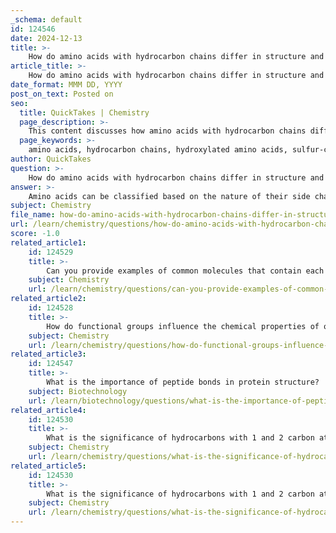 ```yaml
---
_schema: default
id: 124546
date: 2024-12-13
title: >-
    How do amino acids with hydrocarbon chains differ in structure and function from hydroxylated and sulfur-containing amino acids?
article_title: >-
    How do amino acids with hydrocarbon chains differ in structure and function from hydroxylated and sulfur-containing amino acids?
date_format: MMM DD, YYYY
post_on_text: Posted on
seo:
  title: QuickTakes | Chemistry
  page_description: >-
    This content discusses how amino acids with hydrocarbon chains differ in structure and function from hydroxylated and sulfur-containing amino acids, highlighting their chemical properties and roles in proteins.
  page_keywords: >-
    amino acids, hydrocarbon chains, hydroxylated amino acids, sulfur-containing amino acids, structure, function, hydrophobicity, protein stability, hydrogen bonds, disulfide bonds, enzymatic reactions, phosphorylation, protein synthesis
author: QuickTakes
question: >-
    How do amino acids with hydrocarbon chains differ in structure and function from hydroxylated and sulfur-containing amino acids?
answer: >-
    Amino acids can be classified based on the nature of their side chains (R-groups), which significantly influences their structure and function. The primary differences between amino acids with hydrocarbon chains and those that are hydroxylated or sulfur-containing can be summarized as follows:\n\n1. **Hydrocarbon Chain Amino Acids**: These amino acids, such as leucine, have non-polar hydrocarbon side chains. They are generally hydrophobic and do not interact favorably with water. This hydrophobic nature allows them to play crucial roles in the formation of protein structures, particularly in the interior of proteins where they help stabilize the three-dimensional conformation through hydrophobic interactions. Leucine, for example, is known for its branched hydrocarbon side chain, which contributes to its unique properties and functions in proteins.\n\n2. **Hydroxylated Amino Acids**: Amino acids like serine and threonine contain hydroxyl (-OH) groups in their side chains. This functional group makes them polar and capable of forming hydrogen bonds with water and other polar molecules. Hydroxylated amino acids are often involved in enzymatic reactions and can participate in post-translational modifications, such as phosphorylation, which is critical for regulating protein function and signaling pathways. For instance, serine can be chemically modified to form a hydroxylated form of proline in collagen, highlighting its importance in structural proteins.\n\n3. **Sulfur-Containing Amino Acids**: Cysteine and methionine are examples of sulfur-containing amino acids. Cysteine is unique due to its ability to form disulfide bonds (–S–S–) with other cysteine residues, which is essential for stabilizing the tertiary and quaternary structures of proteins. Methionine, on the other hand, serves as the initiating amino acid in protein synthesis and plays a role in various metabolic processes. The presence of sulfur in these amino acids imparts distinct chemical properties, such as lower electronegativity compared to oxygen, which affects their reactivity and interactions within proteins.\n\nIn summary, the structural differences among these amino acids—hydrophobic hydrocarbon chains versus polar hydroxyl groups and reactive sulfur groups—lead to diverse functional roles in proteins. Hydrocarbon chain amino acids primarily contribute to hydrophobic interactions and structural stability, hydroxylated amino acids are involved in enzymatic activity and modifications, while sulfur-containing amino acids are crucial for protein folding and initiation of protein synthesis.
subject: Chemistry
file_name: how-do-amino-acids-with-hydrocarbon-chains-differ-in-structure-and-function-from-hydroxylated-and-sulfurcontaining-amino-acids.md
url: /learn/chemistry/questions/how-do-amino-acids-with-hydrocarbon-chains-differ-in-structure-and-function-from-hydroxylated-and-sulfurcontaining-amino-acids
score: -1.0
related_article1:
    id: 124529
    title: >-
        Can you provide examples of common molecules that contain each of the functional groups?
    subject: Chemistry
    url: /learn/chemistry/questions/can-you-provide-examples-of-common-molecules-that-contain-each-of-the-functional-groups
related_article2:
    id: 124528
    title: >-
        How do functional groups influence the chemical properties of organic molecules?
    subject: Chemistry
    url: /learn/chemistry/questions/how-do-functional-groups-influence-the-chemical-properties-of-organic-molecules
related_article3:
    id: 124547
    title: >-
        What is the importance of peptide bonds in protein structure?
    subject: Biotechnology
    url: /learn/biotechnology/questions/what-is-the-importance-of-peptide-bonds-in-protein-structure
related_article4:
    id: 124530
    title: >-
        What is the significance of hydrocarbons with 1 and 2 carbon atoms in organic chemistry?
    subject: Chemistry
    url: /learn/chemistry/questions/what-is-the-significance-of-hydrocarbons-with-1-and-2-carbon-atoms-in-organic-chemistry
related_article5:
    id: 124530
    title: >-
        What is the significance of hydrocarbons with 1 and 2 carbon atoms in organic chemistry?
    subject: Chemistry
    url: /learn/chemistry/questions/what-is-the-significance-of-hydrocarbons-with-1-and-2-carbon-atoms-in-organic-chemistry
---
```


&nbsp;